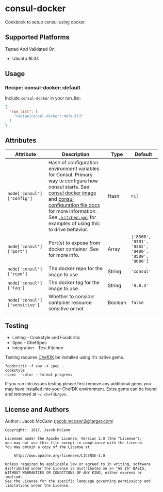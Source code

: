 # consul-docker

Cookbook to setup consul using docker.

## Supported Platforms

Tested And Validated On
- Ubuntu 16.04

## Usage

### Recipe: consul-docker::default

Include `consul-docker` in your run_list.

```json
{
  "run_list": [
    "recipe[consul-docker::default]"
  ]
}
```

## Attributes

Attribute | Description | Type | Default
----------|-------------|------|--------
`node['consul']['config']` | Hash of configuration environment variables for Consul.  Primary way to configure how consul starts. See [consul docker image](https://hub.docker.com/_/consul/) and [consul configuration file docs](https://www.consul.io/docs/agent/options.html#configuration-files) for more information.  See [`.kitchen.yml`](.kitchen.yml#L32-L40) for examples of using this to drive behavior. | Hash | `nil`
`node['consul']['port']` | Port(s) to expose from docker container. See []() for more info. | Array | `['8300', '8301', '8302', '8400', '8500', '8600']`
`node['consul']['repo']` | The docker repo for the image to use | String | `'consul'`
`node['consul']['tag']` | The docker tag for the image to use | String | `'0.8.3'`
`node['consul']['sensitive']` | Whether to consider container resource sensitive or not | Boolean | `false`

## Testing

* Linting - Cookstyle and Foodcritic
* Spec - ChefSpec
* Integration - Test Kitchen

Testing requires [ChefDK](https://downloads.chef.io/chef-dk/) be installed using it's native gems.

```
foodcritic -f any -X spec .
cookstyle
rspec --color --format progress
```

If you run into issues testing please first remove any additional gems you may
have installed into your ChefDK environment.  Extra gems can be found and removed
at `~/.chefdk/gem`.

## License and Authors

Author:: Jacob McCann (<jacob.mccann2@target.com>)

```text
Copyright:: 2017, Jacob McCann

Licensed under the Apache License, Version 2.0 (the "License");
you may not use this file except in compliance with the License.
You may obtain a copy of the License at

    http://www.apache.org/licenses/LICENSE-2.0

Unless required by applicable law or agreed to in writing, software
distributed under the License is distributed on an "AS IS" BASIS,
WITHOUT WARRANTIES OR CONDITIONS OF ANY KIND, either express or implied.
See the License for the specific language governing permissions and
limitations under the License.

```
